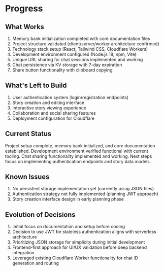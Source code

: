 # Progress

## What Works
1. Memory bank initialization completed with core documentation files
2. Project structure validated (client/server/worker architecture confirmed)
3. Technology stack setup (React, Tailwind CSS, Cloudflare Workers)
4. Development environment configured (Node.js 18, npm, Vite)
5. Unique URL sharing for chat sessions implemented and working
6. Chat persistence via KV storage with 7-day expiration
7. Share button functionality with clipboard copying

## What's Left to Build
1. User authentication system (login/registration endpoints)
2. Story creation and editing interface
3. Interactive story viewing experience
4. Collaboration and social sharing features
5. Deployment configuration for Cloudflare

## Current Status
Project setup complete, memory bank initialized, and core documentation established. Development environment verified functional with current tooling. Chat sharing functionality implemented and working. Next steps focus on implementing authentication endpoints and story data models.

## Known Issues
1. No persistent storage implementation yet (currently using JSON files)
2. Authentication strategy not fully implemented (planning JWT approach)
3. Story creation interface design in early planning phase

## Evolution of Decisions
1. Initial focus on documentation and setup before coding
2. Decision to use JWT for stateless authentication aligns with serverless architecture
3. Prioritizing JSON storage for simplicity during initial development
4. Frontend-first approach for UI/UX validation before deep backend integration
5. Leveraged existing Cloudflare Worker functionality for chat ID generation and routing

